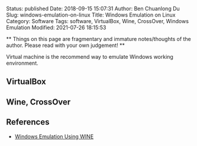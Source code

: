 Status: published
Date: 2018-09-15 15:07:31
Author: Ben Chuanlong Du
Slug: windows-emulation-on-linux
Title: Windows Emulation on Linux
Category: Software
Tags: software, VirtualBox, Wine, CrossOver, Windows Emulation
Modified: 2021-07-26 18:15:53

**
Things on this page are
fragmentary and immature notes/thoughts of the author.
Please read with your own judgement!
**

Virtual machine is the recommend way to emulate Windows working environment.

## VirtualBox 

## Wine, CrossOver

## References 

- [Windows Emulation Using WINE](http://www.legendu.net/misc/blog/wine-tips)